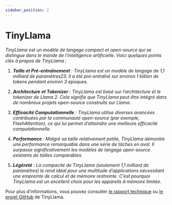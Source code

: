 ```yaml
---
sidebar_position: 2
---
```


# TinyLlama

*TinyLlama est un modèle de langage compact et open-source qui se distingue dans le monde de l’intelligence artificielle. Voici quelques points clés à propos de TinyLlama :*

1. ***Taille et Pré-entraînement** : TinyLlama est un modèle de langage de 1,1 milliard de paramètres23. Il a été pré-entraîné sur environ 1 billion de tokens pendant environ 3 époques.*

2. ***Architecture et Tokenizer** : TinyLlama est basé sur l’architecture et le tokenizer de Llama 2. Cela signifie que TinyLlama peut être intégré dans de nombreux projets open-source construits sur Llama.*

3. ***Efficacité Computationnelle** : TinyLlama utilise diverses avancées contribuées par la communauté open-source (par exemple, FlashAttention), ce qui lui permet d’atteindre une meilleure efficacité computationnelle.*

4. ***Performance** : Malgré sa taille relativement petite, TinyLlama démontre une performance remarquable dans une série de tâches en aval. Il surpasse significativement les modèles de langage open-source existants de tailles comparables.*

5. ***Légèreté** : La compacité de TinyLlama (seulement 1,1 milliard de paramètres) le rend idéal pour une multitude d’applications nécessitant une empreinte de calcul et de mémoire restreinte. C’est pourquoi TinyLlama est un excellent choix pour les appareils à mémoire limitée.*

Pour plus d’informations, vous pouvez consulter [le rapport technique](https://arxiv.org/abs/2401.02385) ou [le projet GitHub](https://github.com/jzhang38/TinyLlama) de TinyLlama.